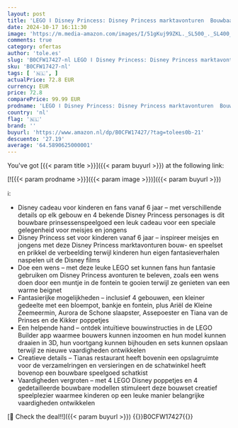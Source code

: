 ```yaml
---
layout: post
title: 'LEGO ǀ Disney Princess: Disney Princess marktavonturen  Bouwbaar Prinsessenspeelgoed voor Kinderen met Schatkaart en 4 Poppetjes van Personages  Cadeau voor Meisjes en Jongens vanaf 6 Jaar 43246'
date: 2024-10-17 16:11:30
image: 'https://m.media-amazon.com/images/I/51gKuj99ZKL._SL500_._SL400_.jpg'
comments: true
category: ofertas
author: 'tole.es'
slug: 'B0CFW17427-nl LEGO ǀ Disney Princess: Disney Princess marktavonturen...'
sku: 'B0CFW17427-nl'
tags: [ '🇳🇱', ]
actualPrice: 72.8 EUR
currency: EUR
price: 72.8
comparePrice: 99.99 EUR
prodname: 'LEGO ǀ Disney Princess: Disney Princess marktavonturen  Bouwbaar Prinsessenspeelgoed voor Kinderen met Schatkaart en 4 Poppetjes van Personages  Cadeau voor Meisjes en Jongens vanaf 6 Jaar 43246'
country: 'nl'
flag: '🇳🇱'
brand: ''
buyurl: 'https://www.amazon.nl/dp/B0CFW17427/?tag=tolees0b-21'
descuento: '27.19'
average: '64.5890625000001'
---
```


You've got [{{< param title >}}]({{< param buyurl >}}) at the following link:

[![{{< param prodname >}}]({{< param image >}})]({{< param buyurl >}})

ℹ️:

- Disney cadeau voor kinderen en fans vanaf 6 jaar – met verschillende details op elk gebouw en 4 bekende Disney Princess personages is dit bouwbare prinsessenspeelgoed een leuk cadeau voor een speciale gelegenheid voor meisjes en jongens
- Disney Princess set voor kinderen vanaf 6 jaar – inspireer meisjes en jongens met deze Disney Princess marktavonturen bouw- en speelset en prikkel de verbeelding terwijl kinderen hun eigen fantasieverhalen naspelen uit de Disney films
- Doe een wens – met deze leuke LEGO set kunnen fans hun fantasie gebruiken om Disney Princess avonturen te beleven, zoals een wens doen door een muntje in de fontein te gooien terwijl ze genieten van een warme beignet
- Fantasierijke mogelijkheden – inclusief 4 gebouwen, een kleiner gedeelte met een bloempot, bankje en fontein, plus Ariël de Kleine Zeemeermin, Aurora de Schone slaapster, Assepoester en Tiana van de Prinses en de Kikker poppetjes
- Een helpende hand – ontdek intuïtieve bouwinstructies in de LEGO Builder app waarmee bouwers kunnen inzoomen en hun model kunnen draaien in 3D, hun voortgang kunnen bijhouden en sets kunnen opslaan terwijl ze nieuwe vaardigheden ontwikkelen
- Creatieve details – Tianas restaurant heeft bovenin een opslagruimte voor de verzamelringen en versieringen en de schatwinkel heeft bovenop een bouwbare speelgoed schatkist
- Vaardigheden vergroten – met 4 LEGO Disney poppetjes en 4 gedetailleerde bouwbare modellen stimuleert deze bouwset creatief speelplezier waarmee kinderen op een leuke manier belangrijke vaardigheden ontwikkelen

[🛒 Check the deal!!]({{< param buyurl >}})
{{<world>}}B0CFW17427{{</world>}}
